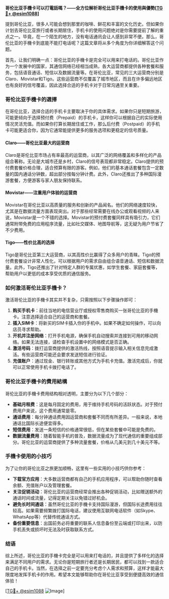 **哥伦比亚手機卡可以打電話嗎？——全方位解析哥伦比亚手機卡的使用與優勢[[TG💪+ @esim1088](https://t.me/s/esim1088)]**

提到哥伦比亚，很多人可能会想到那里的咖啡、鲜花和丰富的文化历史。但如果你计划去哥伦比亚旅行或者长期居住，手机卡的使用问题绝对是你需要提前了解的重点之一。毕竟，在一个陌生的地方，没有电话通讯会让人感到非常不便。那么，哥伦比亚的手機卡到底能不能打电话呢？这篇文章将从多个角度为你详细解答这个问题。

首先，让我们明确一点：哥伦比亚的手機卡是完全可以用来打电话的。哥伦比亚作为一个发展中的国家，其通信网络已经相当成熟，各大运营商都提供各种套餐和服务，包括语音通话、短信以及数据流量等。在哥伦比亚，常见的三大运营商分别是Claro、Movistar和Tigo。这些运营商不仅覆盖了城市地区，而且在许多偏远地区也有良好的信号覆盖，因此选择合适的手机卡对于日常沟通至关重要。

### 哥伦比亚手機卡的選擇

在哥伦比亚，选择合适的手机卡主要取决于你的具体需求。如果你只是短期旅游，可能更倾向于选择预付费（Prepaid）的手机卡，这样你可以根据自己的实际使用情况灵活充值。而如果你打算长期居住或工作，那么后付费（Postpaid）的手机卡可能更适合你，因为它通常能提供更多的服务选项和更稳定的信号质量。

#### Claro——哥伦比亚最大的运营商

Claro是哥伦比亚市场占有率最高的运营商，以其广泛的网络覆盖和多样化的产品组合著称。无论是大城市还是乡村，Claro的信号表现都非常稳定。Claro提供的预付费套餐价格合理，适合预算有限的游客。例如，他们的基本通话套餐包含一定数量的国内通话分钟数，超出部分按每分钟计费。此外，Claro还推出了多种国际漫游套餐，方便游客与家人朋友保持联系。

#### Movistar——注重用户体验的运营商

Movistar在哥伦比亚以高质量的服务和创新的产品闻名。他们的网络速度较快，尤其是在数据流量方面表现突出。对于那些经常需要在线办公或观看视频的人来说，Movistar是一个不错的选择。Movistar的预付费套餐同样具有吸引力，它们通常附带免费的应用程序流量，比如社交媒体、地图导航等，这无疑为用户节省了不少费用。

#### Tigo——性价比高的选择

Tigo是哥伦比亚第三大运营商，以其高性价比赢得了众多用户的青睐。Tigo的预付费套餐设计非常人性化，可以根据用户的需求自由组合语音通话、短信和数据流量。此外，Tigo还推出了针对特定人群的专属优惠，如学生套餐、家庭套餐等，帮助用户以更低的成本享受优质的通信服务。

### 如何激活哥伦比亚手機卡？

激活哥伦比亚的手機卡其实并不复杂，只需按照以下步骤操作即可：

1. **购买手机卡**：前往当地的电信营业厅或授权零售商购买一张哥伦比亚的手機卡。注意选择适合自己的运营商和套餐。
2. **插入SIM卡**：将新买的SIM卡插入你的手机中。如果不确定如何操作，可以向店员寻求帮助。
3. **开机并注册网络**：打开手机电源，确保手机自动搜索并连接到可用的移动网络。如果无法连接，请检查手机设置中的网络模式是否正确。
4. **激活号码**：拨打运营商提供的激活热线，按照语音提示输入相关信息完成激活。有些运营商可能还会要求发送短信进行验证。
5. **充值账户**：通过现金、银行转账或其他方式为手机卡充值。激活完成后，你就可以正常使用手机卡拨打电话了。

### 哥伦比亚手機卡的費用結構

哥伦比亚的手機卡费用结构相对透明，主要分为以下几个部分：

- **基础月租费**：这是每月固定的费用，用于维持手机号码的活跃状态。对于预付费用户来说，这个费用通常是零。
- **通话费用**：每分钟通话费用因运营商和套餐不同而有所差异。一般来说，本地通话比国际长途便宜得多。
- **短信费用**：发送一条短信的价格通常很低，但在某些套餐中可能是免费的。
- **数据流量费用**：随着智能手机的普及，数据流量成为了现代通信的重要组成部分。哥伦比亚的运营商提供了多种流量套餐，价格从几美元到几十美元不等。

### 手機卡使用的小技巧

为了让你的哥伦比亚之旅更加顺畅，这里有一些实用的小技巧供你参考：

- **下载官方应用**：大多数运营商都有自己的手机应用程序，可以帮助你随时查看余额、充值账户以及管理套餐。
- **关注促销活动**：哥伦比亚的运营商经常会推出各种促销活动，比如赠送额外的通话时间或流量，记得定期关注以免错过好机会。
- **避免长时间通话**：虽然哥伦比亚的手機卡支持国际漫游，但国际长途费用往往较高。如果需要频繁拨打国际电话，建议使用互联网电话软件（如Skype、WhatsApp等）代替传统通话方式。
- **备份重要信息**：出国前务必将重要的联系人信息备份至云端或打印出来，以防手机丢失或损坏时无法及时获取联系方式。

### 结语

综上所述，哥伦比亚的手機卡完全是可以用来打电话的，并且提供了多样化的选择来满足不同用户的需求。无论你是短期旅行者还是长期居民，都可以找到一款适合自己的手机卡。当然，在选择之前一定要充分考虑个人需求和预算，这样才能最大限度地发挥手机卡的作用。希望本文能够帮助你在哥伦比亚享受到便捷高效的通信体验！

[[TG💪+ @esim1088](https://t.me/s/esim1088) ![Image](https://i.postimg.cc/4NQfJmqS/Snipaste-2025-05-13-00-14-12.png)]